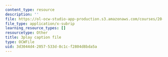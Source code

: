 ```yaml
---
content_type: resource
description: ''
file: https://ol-ocw-studio-app-production.s3.amazonaws.com/courses/20-219-becoming-the-next-bill-nye-writing-and-hosting-the-educational-show-january-iap-2015/3d3044d42057533d8c1cf2804d8bda5a_VHyCh1mDneE.vtt
file_type: application/x-subrip
learning_resource_types: []
resourcetype: Other
title: 3play caption file
type: OCWFile
uid: 3d3044d4-2057-533d-8c1c-f2804d8bda5a
---
```

